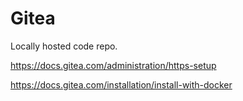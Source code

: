 # Gitea

Locally hosted code repo.

https://docs.gitea.com/administration/https-setup

https://docs.gitea.com/installation/install-with-docker